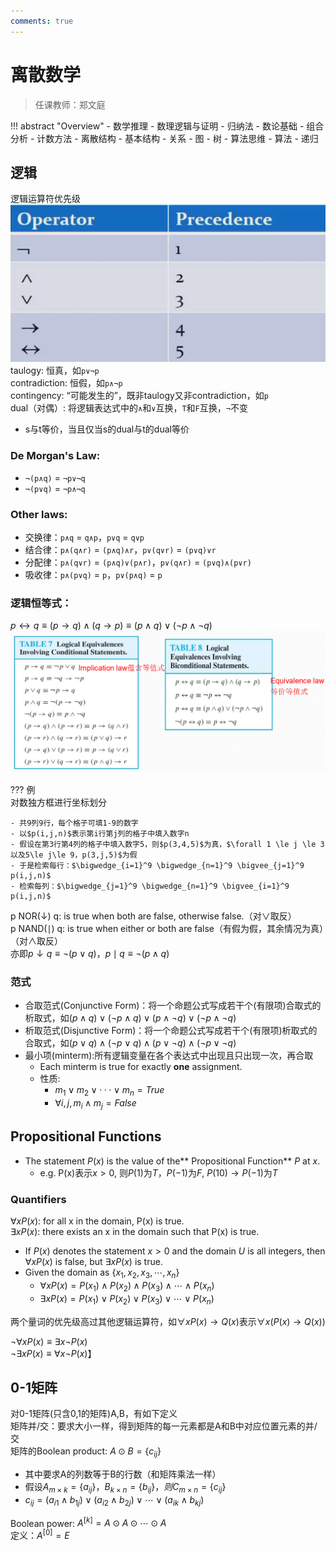 ```yaml
---
comments: true
---
```


# 离散数学

> 任课教师：郑文庭

!!! abstract "Overview"
	- 数学推理
		- 数理逻辑与证明
		- 归纳法
	- 数论基础
	- 组合分析
		- 计数方法
	- 离散结构
		- 基本结构
		- 关系
		- 图
		- 树
	- 算法思维
		- 算法
		- 递归  

## 逻辑
逻辑运算符优先级  
![](../../img/dmop.png)  
taulogy: 恒真，如`p∨¬p`  
contradiction: 恒假，如`p∧¬p`  
contingency: “可能发生的”，既非taulogy又非contradiction，如`p`   
dual（对偶）: 将逻辑表达式中的`∧`和`∨`互换，`T`和`F`互换，`¬`不变  

- s与t等价，当且仅当s的dual与t的dual等价    

### De Morgan's Law:  
- `¬(p∧q)` = `¬p∨¬q`
- `¬(p∨q)` = `¬p∧¬q`

### Other laws:  
- 交换律：`p∧q` = `q∧p`，`p∨q` = `q∨p`  
- 结合律：`p∧(q∧r)` = `(p∧q)∧r`，`p∨(q∨r)` = `(p∨q)∨r`  
- 分配律：`p∧(q∨r)` = `(p∧q)∨(p∧r)`，`p∨(q∧r)` = `(p∨q)∧(p∨r)`  
- 吸收律：`p∧(p∨q)` = `p`，`p∨(p∧q)` = `p`  

### 逻辑恒等式：
$p \leftrightarrow q \equiv (p \rightarrow q) \wedge (q \rightarrow p) \equiv (p \wedge q) \vee (\neg p \wedge \neg q)$  
![](../../img/dmlog1.png)

??? 例  
	对数独方框进行坐标划分

  	- 共9列9行，每个格子可填1-9的数字  
  	- 以$p(i,j,n)$表示第i行第j列的格子中填入数字n  
  	- 假设在第3行第4列的格子中填入数字5，则$p(3,4,5)$为真，$\forall 1 \le j \le 3 以及5\le j\le 9，p(3,j,5)$为假  
  	- 于是检索每行：$\bigwedge_{i=1}^9 \bigwedge_{n=1}^9 \bigvee_{j=1}^9 p(i,j,n)$  
  	- 检索每列：$\bigwedge_{j=1}^9 \bigwedge_{n=1}^9 \bigvee_{i=1}^9 p(i,j,n)$

p NOR($\downarrow$) q: is true when both are false, otherwise false.（对$\vee$取反）  
p NAND($\mid$) q: is true when either or both are false（有假为假，其余情况为真）（对$\wedge$取反）  
亦即$p\downarrow q \equiv \neg(p\vee q)$，$p\mid q \equiv \neg(p\wedge q)$  

### 范式
- 合取范式(Conjunctive Form)：将一个命题公式写成若干个(有限项)合取式的析取式，如$(p∧q)∨(¬p∧q)∨(p∧¬q)∨(¬p∧¬q)$  
- 析取范式(Disjunctive Form)：将一个命题公式写成若干个(有限项)析取式的合取式，如$(p∨q)∧(¬p∨q)∧(p∨¬q)∧(¬p∨¬q)$
- 最小项(minterm):所有逻辑变量在各个表达式中出现且只出现一次，再合取
	- Each minterm is true for exactly **one** assignment.
	- 性质: 
    	- $m_1∨m_2∨···∨m_n = True$
    	- $\forall i,j, m_i \wedge m_j = False$

## Propositional Functions
- The statement $P(x)$ is the value of the** Propositional Function** $P$ at $x$.
    - e.g. P(x)表示$x>0$, 则$P(1)$为$T$，$P(-1)$为$F$, $P(10) \rightarrow P(-1)$为$T$

### Quantifiers
$\forall x P(x)$: for all x in the domain, P(x) is true.  
$\exists x P(x)$: there exists an x in the domain such that P(x) is true.  

- If $P(x)$ denotes the statement $x>0$ and the domain $U$ is all integers, then $\forall x P(x)$ is false, but $\exists x P(x)$ is true.
-  Given the domain as $\{x_1, x_2, x_3, \cdots, x_n\}$
    -  $\forall x P(x) = P(x_1) \wedge P(x_2) \wedge P(x_3) \wedge \cdots \wedge P(x_n)$
    -  $\exists x P(x) = P(x_1) \vee P(x_2) \vee P(x_3) \vee \cdots \vee P(x_n)$

两个量词的优先级高过其他逻辑运算符，如$\forall x P(x) \rightarrow Q(x)$表示$\forall x (P(x) \rightarrow Q(x))$  

$\neg \forall x P(x) \equiv \exists x \neg P(x)$  
$\neg \exists x P(x) \equiv \forall x \neg P(x)$】

## 0-1矩阵
对0-1矩阵(只含0,1的矩阵)A,B，有如下定义  
矩阵并/交：要求大小一样，得到矩阵的每一元素都是A和B中对应位置元素的并/交  
矩阵的Boolean product: $A \odot B = \{c_{ij}\}$  

- 其中要求A的列数等于B的行数（和矩阵乘法一样）
- 假设$A_{m \times k} = \{a_{ij}\}，B_{k \times n} = \{b_{ij}\}，则C_{m \times n} = \{c_{ij}\}$
- $c_{ij} = (a_{i1} \wedge b_{1j}) \vee (a_{i2} \wedge b_{2j}) \vee \cdots \vee (a_{ik} \wedge b_{kj})$

Boolean power: $A^{[k]} = A \odot A \odot \cdots \odot A$  
定义：$A^{[0]} = E$